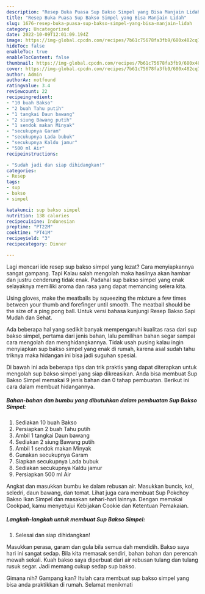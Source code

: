 ```yaml
---
description: "Resep Buka Puasa Sup Bakso Simpel yang Bisa Manjain Lidah"
title: "Resep Buka Puasa Sup Bakso Simpel yang Bisa Manjain Lidah"
slug: 1676-resep-buka-puasa-sup-bakso-simpel-yang-bisa-manjain-lidah
category: Uncategorized
date: 2022-10-09T12:01:09.194Z
image: https://img-global.cpcdn.com/recipes/7b61c75678fa3fb9/680x482cq70/sup-bakso-simpel-foto-resep-utama.jpg
hideToc: false
enableToc: true
enableTocContent: false
thumbnail: https://img-global.cpcdn.com/recipes/7b61c75678fa3fb9/680x482cq70/sup-bakso-simpel-foto-resep-utama.jpg
cover: https://img-global.cpcdn.com/recipes/7b61c75678fa3fb9/680x482cq70/sup-bakso-simpel-foto-resep-utama.jpg
author: Admin
authorAv: notfound
ratingvalue: 3.4
reviewcount: 22
recipeingredient:
- "10 buah Bakso"
- "2 buah Tahu putih"
- "1 tangkai Daun bawang"
- "2 siung Bawang putih"
- "1 sendok makan Minyak"
- "secukupnya Garam"
- "secukupnya Lada bubuk"
- "secukupnya Kaldu jamur"
- "500 ml Air"
recipeinstructions:

- "Sudah jadi dan siap dihidangkan!"
categories:
- Resep
tags:
- sup
- bakso
- simpel

katakunci: sup bakso simpel 
nutrition: 138 calories
recipecuisine: Indonesian
preptime: "PT22M"
cooktime: "PT41M"
recipeyield: "3"
recipecategory: Dinner

---
```



Lagi mencari ide resep sup bakso simpel yang lezat? Cara menyiapkannya sangat gampang. Tapi Kalau salah mengolah maka hasilnya akan hambar dan justru cenderung tidak enak. Padahal sup bakso simpel yang enak selayaknya memiliki aroma dan rasa yang dapat memancing selera kita.


Using gloves, make the meatballs by squeezing the mixture a few times between your thumb and forefinger until smooth. The meatball should be the size of a ping pong ball. Untuk versi bahasa kunjungi Resep Bakso Sapi Mudah dan Sehat.

Ada beberapa hal yang sedikit banyak mempengaruhi kualitas rasa dari sup bakso simpel, pertama dari jenis bahan, lalu pemilihan bahan segar sampai cara mengolah dan menghidangkannya. Tidak usah pusing kalau ingin menyiapkan sup bakso simpel yang enak di rumah, karena asal sudah tahu triknya maka hidangan ini bisa jadi suguhan spesial.


Di bawah ini ada beberapa tips dan trik praktis yang dapat diterapkan untuk mengolah sup bakso simpel yang siap dikreasikan. Anda bisa membuat Sup Bakso Simpel memakai 9 jenis bahan dan 0 tahap pembuatan. Berikut ini cara dalam membuat hidangannya.

<!--inarticleads1-->

##### Bahan-bahan dan bumbu yang dibutuhkan dalam pembuatan Sup Bakso Simpel:

1. Sediakan 10 buah Bakso
1. Persiapkan 2 buah Tahu putih
1. Ambil 1 tangkai Daun bawang
1. Sediakan 2 siung Bawang putih
1. Ambil 1 sendok makan Minyak
1. Gunakan secukupnya Garam
1. Siapkan secukupnya Lada bubuk
1. Sediakan secukupnya Kaldu jamur
1. Persiapkan 500 ml Air


Angkat dan masukkan bumbu ke dalam rebusan air. Masukkan buncis, kol, seledri, daun bawang, dan tomat. Lihat juga cara membuat Sup Pokchoy Bakso Ikan Simpel dan masakan sehari-hari lainnya. Dengan memakai Cookpad, kamu menyetujui Kebijakan Cookie dan Ketentuan Pemakaian. 

<!--inarticleads2-->

##### Langkah-langkah untuk membuat Sup Bakso Simpel:


1. Selesai dan siap dihidangkan!

Masukkan perasa, garam dan gula bila semua dah mendidih. Bakso saya hari ini sangat sedap. Bila kita memasak sendiri, bahan bahan dan perencah mewah sekali. Kuah bakso saya diperbuat dari air rebusan tulang dan tulang rusuk segar. Jadi memang cukup sedap sup bakso. 

Gimana nih? Gampang kan? Itulah cara membuat sup bakso simpel yang bisa anda praktikkan di rumah. Selamat menikmati
